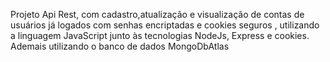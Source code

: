 Projeto Api Rest, com cadastro,atualização e visualização de contas de usuários já logados com senhas encriptadas e cookies seguros , 
utilizando a linguagem JavaScript junto às tecnologias NodeJs, Express e cookies. Ademais utilizando o banco de dados MongoDbAtlas

